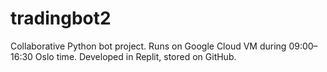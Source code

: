 # tradingbot2
Collaborative Python bot project.
Runs on Google Cloud VM during 09:00–16:30 Oslo time.
Developed in Replit, stored on GitHub.
